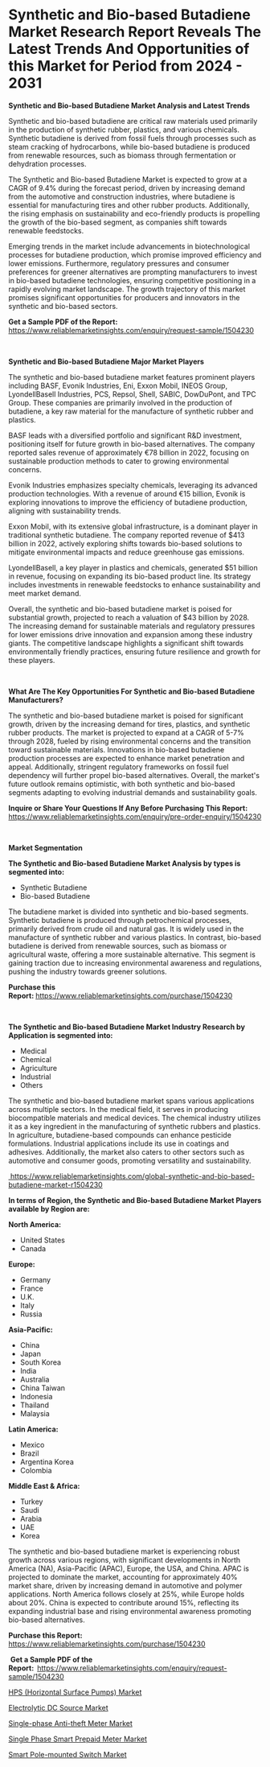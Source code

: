 <p><h1>Synthetic and Bio-based Butadiene Market Research Report Reveals The Latest Trends And Opportunities of this Market for Period from 2024 - 2031</h1></p><p><strong>Synthetic and Bio-based Butadiene Market Analysis and Latest Trends</strong></p>
<p><p>Synthetic and bio-based butadiene are critical raw materials used primarily in the production of synthetic rubber, plastics, and various chemicals. Synthetic butadiene is derived from fossil fuels through processes such as steam cracking of hydrocarbons, while bio-based butadiene is produced from renewable resources, such as biomass through fermentation or dehydration processes.</p><p>The Synthetic and Bio-based Butadiene Market is expected to grow at a CAGR of 9.4% during the forecast period, driven by increasing demand from the automotive and construction industries, where butadiene is essential for manufacturing tires and other rubber products. Additionally, the rising emphasis on sustainability and eco-friendly products is propelling the growth of the bio-based segment, as companies shift towards renewable feedstocks.</p><p>Emerging trends in the market include advancements in biotechnological processes for butadiene production, which promise improved efficiency and lower emissions. Furthermore, regulatory pressures and consumer preferences for greener alternatives are prompting manufacturers to invest in bio-based butadiene technologies, ensuring competitive positioning in a rapidly evolving market landscape. The growth trajectory of this market promises significant opportunities for producers and innovators in the synthetic and bio-based sectors.</p></p>
<p><strong>Get a Sample PDF of the Report:&nbsp;</strong> <a href="https://www.reliablemarketinsights.com/enquiry/request-sample/1504230?utm_campaign=1549&utm_medium=2&utm_source=Github&utm_content=ia&utm_term=12102024&utm_id=synthetic-and-bio-based-butadiene">https://www.reliablemarketinsights.com/enquiry/request-sample/1504230</a></p>
<p>&nbsp;</p>
<p><strong>Synthetic and Bio-based Butadiene Major Market Players</strong></p>
<p><p>The synthetic and bio-based butadiene market features prominent players including BASF, Evonik Industries, Eni, Exxon Mobil, INEOS Group, LyondellBasell Industries, PCS, Repsol, Shell, SABIC, DowDuPont, and TPC Group. These companies are primarily involved in the production of butadiene, a key raw material for the manufacture of synthetic rubber and plastics.</p><p>BASF leads with a diversified portfolio and significant R&D investment, positioning itself for future growth in bio-based alternatives. The company reported sales revenue of approximately €78 billion in 2022, focusing on sustainable production methods to cater to growing environmental concerns.</p><p>Evonik Industries emphasizes specialty chemicals, leveraging its advanced production technologies. With a revenue of around €15 billion, Evonik is exploring innovations to improve the efficiency of butadiene production, aligning with sustainability trends.</p><p>Exxon Mobil, with its extensive global infrastructure, is a dominant player in traditional synthetic butadiene. The company reported revenue of $413 billion in 2022, actively exploring shifts towards bio-based solutions to mitigate environmental impacts and reduce greenhouse gas emissions. </p><p>LyondellBasell, a key player in plastics and chemicals, generated $51 billion in revenue, focusing on expanding its bio-based product line. Its strategy includes investments in renewable feedstocks to enhance sustainability and meet market demand.</p><p>Overall, the synthetic and bio-based butadiene market is poised for substantial growth, projected to reach a valuation of $43 billion by 2028. The increasing demand for sustainable materials and regulatory pressures for lower emissions drive innovation and expansion among these industry giants. The competitive landscape highlights a significant shift towards environmentally friendly practices, ensuring future resilience and growth for these players.</p></p>
<p>&nbsp;</p>
<p><strong>What Are The Key Opportunities For Synthetic and Bio-based Butadiene Manufacturers?</strong></p>
<p><p>The synthetic and bio-based butadiene market is poised for significant growth, driven by the increasing demand for tires, plastics, and synthetic rubber products. The market is projected to expand at a CAGR of 5-7% through 2028, fueled by rising environmental concerns and the transition toward sustainable materials. Innovations in bio-based butadiene production processes are expected to enhance market penetration and appeal. Additionally, stringent regulatory frameworks on fossil fuel dependency will further propel bio-based alternatives. Overall, the market's future outlook remains optimistic, with both synthetic and bio-based segments adapting to evolving industrial demands and sustainability goals.</p></p>
<p><strong>Inquire or Share Your Questions If Any Before Purchasing This Report:</strong> <a href="https://www.reliablemarketinsights.com/enquiry/pre-order-enquiry/1504230?utm_campaign=1549&utm_medium=2&utm_source=Github&utm_content=ia&utm_term=12102024&utm_id=synthetic-and-bio-based-butadiene">https://www.reliablemarketinsights.com/enquiry/pre-order-enquiry/1504230</a></p>
<p>&nbsp;</p>
<p><strong>Market Segmentation</strong></p>
<p><strong>The Synthetic and Bio-based Butadiene Market Analysis by types is segmented into:</strong></p>
<p><ul><li>Synthetic Butadiene</li><li>Bio-based Butadiene</li></ul></p>
<p><p>The butadiene market is divided into synthetic and bio-based segments. Synthetic butadiene is produced through petrochemical processes, primarily derived from crude oil and natural gas. It is widely used in the manufacture of synthetic rubber and various plastics. In contrast, bio-based butadiene is derived from renewable sources, such as biomass or agricultural waste, offering a more sustainable alternative. This segment is gaining traction due to increasing environmental awareness and regulations, pushing the industry towards greener solutions.</p></p>
<p><strong>Purchase this Report:&nbsp;</strong><a href="https://www.reliablemarketinsights.com/purchase/1504230?utm_campaign=1549&utm_medium=2&utm_source=Github&utm_content=ia&utm_term=12102024&utm_id=synthetic-and-bio-based-butadiene">https://www.reliablemarketinsights.com/purchase/1504230</a></p>
<p>&nbsp;</p>
<p><strong>The Synthetic and Bio-based Butadiene Market Industry Research by Application is segmented into:</strong></p>
<p><ul><li>Medical</li><li>Chemical</li><li>Agriculture</li><li>Industrial</li><li>Others</li></ul></p>
<p><p>The synthetic and bio-based butadiene market spans various applications across multiple sectors. In the medical field, it serves in producing biocompatible materials and medical devices. The chemical industry utilizes it as a key ingredient in the manufacturing of synthetic rubbers and plastics. In agriculture, butadiene-based compounds can enhance pesticide formulations. Industrial applications include its use in coatings and adhesives. Additionally, the market also caters to other sectors such as automotive and consumer goods, promoting versatility and sustainability.</p></p>
<p><a href="https://www.reliablemarketinsights.com/global-synthetic-and-bio-based-butadiene-market-r1504230?utm_campaign=1549&utm_medium=2&utm_source=Github&utm_content=ia&utm_term=12102024&utm_id=synthetic-and-bio-based-butadiene">&nbsp;https://www.reliablemarketinsights.com/global-synthetic-and-bio-based-butadiene-market-r1504230</a></p>
<p><strong>In terms of Region, the Synthetic and Bio-based Butadiene Market Players available by Region are:</strong></p>
<p>
    <p> <strong> North America: </strong>
        <ul>
            <li>United States</li>
            <li>Canada</li>
        </ul>
        </p> 
    <p> <strong> Europe: </strong>
        <ul>
            <li>Germany</li>
            <li>France</li>
            <li>U.K.</li>
            <li>Italy</li>
            <li>Russia</li>
        </ul>
        </p> 
    <p> <strong> Asia-Pacific: </strong>
        <ul>
            <li>China</li>
            <li>Japan</li>
            <li>South Korea</li>
            <li>India</li>
            <li>Australia</li>
            <li>China Taiwan</li>
            <li>Indonesia</li>
            <li>Thailand</li>
            <li>Malaysia</li>
        </ul>
        </p> 
    <p> <strong> Latin America: </strong>
        <ul>
            <li>Mexico</li>
            <li>Brazil</li>
            <li>Argentina Korea</li>
            <li>Colombia</li>
        </ul>
        </p> 
    <p> <strong> Middle East & Africa: </strong>
        <ul>
            <li>Turkey</li>
            <li>Saudi</li>
            <li>Arabia</li>
            <li>UAE</li>
            <li>Korea</li>
        </ul>
    </p>
    </p>
<p><p>The synthetic and bio-based butadiene market is experiencing robust growth across various regions, with significant developments in North America (NA), Asia-Pacific (APAC), Europe, the USA, and China. APAC is projected to dominate the market, accounting for approximately 40% market share, driven by increasing demand in automotive and polymer applications. North America follows closely at 25%, while Europe holds about 20%. China is expected to contribute around 15%, reflecting its expanding industrial base and rising environmental awareness promoting bio-based alternatives.</p></p>
<p><strong>Purchase this Report: </strong><a href="https://www.reliablemarketinsights.com/purchase/1504230?utm_campaign=1549&utm_medium=2&utm_source=Github&utm_content=ia&utm_term=12102024&utm_id=synthetic-and-bio-based-butadiene">https://www.reliablemarketinsights.com/purchase/1504230</a></p>
<p>&nbsp;<strong>Get a Sample PDF of the Report:&nbsp;&nbsp;</strong><a href="https://www.reliablemarketinsights.com/enquiry/request-sample/1504230?utm_campaign=1549&utm_medium=2&utm_source=Github&utm_content=ia&utm_term=12102024&utm_id=synthetic-and-bio-based-butadiene">https://www.reliablemarketinsights.com/enquiry/request-sample/1504230</a></p>
<p><strong></strong></p>
<p><p><a href="https://github.com/darientvns/Market-Research-Report-List-1/blob/main/hps-horizontal-surface-pumps-market.md?utm_campaign=1549&utm_medium=2&utm_source=Github&utm_content=ia&utm_term=12102024&utm_id=synthetic-and-bio-based-butadiene">HPS (Horizontal Surface Pumps) Market</a></p><p><a href="https://github.com/arnaudyclavinec/Market-Research-Report-List-1/blob/main/electrolytic-dc-source-market.md?utm_campaign=1549&utm_medium=2&utm_source=Github&utm_content=ia&utm_term=12102024&utm_id=synthetic-and-bio-based-butadiene">Electrolytic DC Source Market</a></p><p><a href="https://www.linkedin.com/pulse/global-single-phase-anti-theft-meter-market-exploring-share-9xkbf?utm_campaign=1549&utm_medium=2&utm_source=Github&utm_content=ia&utm_term=12102024&utm_id=synthetic-and-bio-based-butadiene">Single-phase Anti-theft Meter Market</a></p><p><a href="https://www.linkedin.com/pulse/sustainability-trends-single-phase-smart-prepaid-meter-industry-8yi8f?utm_campaign=1549&utm_medium=2&utm_source=Github&utm_content=ia&utm_term=12102024&utm_id=synthetic-and-bio-based-butadiene">Single Phase Smart Prepaid Meter Market</a></p><p><a href="https://www.linkedin.com/pulse/smart-pole-mounted-switch-market-outlook-current-assessment-vsbsf?utm_campaign=1549&utm_medium=2&utm_source=Github&utm_content=ia&utm_term=12102024&utm_id=synthetic-and-bio-based-butadiene">Smart Pole-mounted Switch Market</a></p></p>